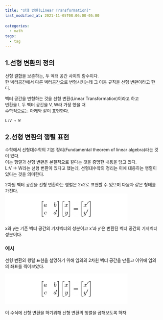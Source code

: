 ```yaml
---
title: "선형 변환(Linear Transformation)"
last_modified_at: 2021-11-05T08:06:00-05:00

categories:
  - math
tags:
  - tag
---
```

## 1.선형 변환의 정의

선형 결합을 보존하는, 두 벡터 공간 사이의 함수이다.  
한 벡터공간에서 다른 벡터공간으로 변형시키는데 그 이동 규칙을 선형 변환이라고 한다.

벡터 공간을 변형하는 것을 선형 변환(Linear Transformation)이라고 하고  
변환을 L 두 벡터 공간을 V, W라 가정 했을 때  
수학적으로는 아래와 같이 표현한다.  
```html
L:V → W
```

## 2.선형 변환의 행렬 표현
수학에서 선형대수학의 기본 정리(Fundamental theorem of linear algebra)라는 것이 있다.  
이는 행렬과 선형 변환은 본질적으로 같다는 것을 증명한 내용을 담고 있다.  
L:V → W라는 선형 변환이 있다고 했는데, 선형대수학의 정리는 이에 대응하는 행렬이 있다는 것을 의미한다.  

2차원 벡터 공간을 선형 변환하는 행렬은 2x2로 표현할 수 있으며
다음과 같은 형태를 가진다.  
![alt](/assets/images/math/0001-01-01-linear-transformation/1.jpg)  
x와 y는 기존 벡터 공간의 기저벡터의 성분이고 x’과 y’은 변환된 벡터 공간의 기저벡터 성분이다.

### 예시
선형 변환의 행렬 표현을 설명하기 위해 임의의 2차원 벡터 공간을 만들고 이위에 임의의 좌표를 찍어보았다.  

![alt](/assets/images/math/0001-01-01-linear-transformation/1.jpg)  

이 수식에 선형 변환을 하기위해 선형 변환의 행렬을 곱해보도록 하자  


